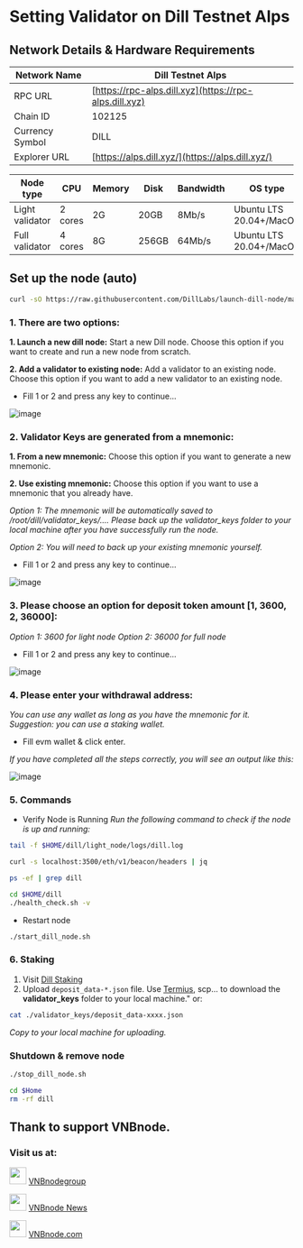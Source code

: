 # Setting Validator on Dill Testnet Alps

## Network Details & Hardware Requirements

| Network Name | Dill Testnet Alps |
| --- | --- |
| RPC URL | [https://rpc-alps.dill.xyz](https://rpc-alps.dill.xyz) |
| Chain ID | 102125 |
| Currency Symbol | DILL |
| Explorer URL | [https://alps.dill.xyz/](https://alps.dill.xyz/) |

| Node type	| CPU	| Memory	| Disk	| Bandwidth	| OS type |
| --- | --- |--- |--- |--- |--- |
| Light validator	| 2 cores	| 2G	| 20GB	| 8Mb/s	| Ubuntu LTS 20.04+/MacOS |
| Full validator	| 4 cores	| 8G	| 256GB	| 64Mb/s	| Ubuntu LTS 20.04+/MacOS |

## Set up the node (auto)
```bash
curl -sO https://raw.githubusercontent.com/DillLabs/launch-dill-node/main/dill.sh  && chmod +x dill.sh && ./dill.sh

```
### 1. There are two options:
**1. Launch a new dill node:** Start a new Dill node. Choose this option if you want to create and run a new node from scratch.

**2. Add a validator to existing node:** Add a validator to an existing node. Choose this option if you want to add a new validator to an existing node.

- Fill 1 or 2 and press any key to continue...

![image](https://github.com/user-attachments/assets/a2b9b444-617c-4e2e-bea1-6176b2aa79d1)
### 2. Validator Keys are generated from a mnemonic:

**1. From a new mnemonic:** Choose this option if you want to generate a new mnemonic.

**2. Use existing mnemonic:** Choose this option if you want to use a mnemonic that you already have.

_Option 1: The mnemonic will be automatically saved to /root/dill/validator_keys/.... Please back up the validator_keys folder to your local machine after you have successfully run the node._

_Option 2: You will need to back up your existing mnemonic yourself._
- Fill 1 or 2 and press any key to continue...

![image](https://github.com/user-attachments/assets/9cfdde73-988c-43f4-a08b-797dc3484b3a)
### 3. Please choose an option for deposit token amount [1, 3600, 2, 36000]:

_Option 1: 3600 for light node_
_Option 2: 36000 for full node_
- Fill 1 or 2 and press any key to continue...

![image](https://github.com/user-attachments/assets/3776cd41-26e6-43e7-9e2d-a7ffd49027e7)
### 4. Please enter your withdrawal address:
_You can use any wallet as long as you have the mnemonic for it. Suggestion: you can use a staking wallet._

- Fill evm wallet & click enter.

_If you have completed all the steps correctly, you will see an output like this:_

![image](https://github.com/user-attachments/assets/00e3ace0-d2e3-4adf-99c3-8d79c4ec7169)

### 5. Commands
- Verify Node is Running
_Run the following command to check if the node is up and running:_
```bash
tail -f $HOME/dill/light_node/logs/dill.log
```
```bash
curl -s localhost:3500/eth/v1/beacon/headers | jq
```
```bash
ps -ef | grep dill
```
```bash
cd $HOME/dill
./health_check.sh -v
```
- Restart node
```bash
./start_dill_node.sh
```
### 6. Staking

1. Visit [Dill Staking](https://staking.dill.xyz/)
2. Upload `deposit_data-*.json` file.
Use [Termius](https://termius.com/download/windows), scp... to download the **validator_keys** folder to your local machine." or:
```bash
cat ./validator_keys/deposit_data-xxxx.json
```
_Copy to your local machine for uploading._

### Shutdown & remove node
```bash
./stop_dill_node.sh
```
```bash
cd $Home
rm -rf dill
```
## Thank to support VNBnode.
### Visit us at:

<img src="https://user-images.githubusercontent.com/50621007/183283867-56b4d69f-bc6e-4939-b00a-72aa019d1aea.png" width="30"/> <a href="https://t.me/VNBnodegroup" target="_blank">VNBnodegroup</a>

<img src="https://user-images.githubusercontent.com/50621007/183283867-56b4d69f-bc6e-4939-b00a-72aa019d1aea.png" width="30"/> <a href="https://t.me/Vnbnode" target="_blank">VNBnode News</a>

<img src="https://github.com/vnbnode/binaries/blob/main/Logo/VNBnode.jpg" width="30"/> <a href="https://VNBnode.com" target="_blank">VNBnode.com</a>
